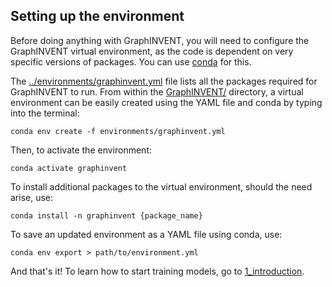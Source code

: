 ## Setting up the environment
Before doing anything with GraphINVENT, you will need to configure the GraphINVENT virtual environment, as the code is dependent on very specific versions of packages. You can use [conda](https://docs.conda.io/en/latest/) for this.

The [../environments/graphinvent.yml](../environments/graphinvent.yml) file lists all the packages required for GraphINVENT to run. From within the [GraphINVENT/](../) directory, a virtual environment can be easily created using the YAML file and conda by typing into the terminal:

```
conda env create -f environments/graphinvent.yml
```

Then, to activate the environment:

```
conda activate graphinvent
```

To install additional packages to the virtual environment, should the need arise, use:

```
conda install -n graphinvent {package_name}
```

To save an updated environment as a YAML file using conda, use:

```
conda env export > path/to/environment.yml
```

And that's it! To learn how to start training models, go to [1_introduction](1_introduction.md).
